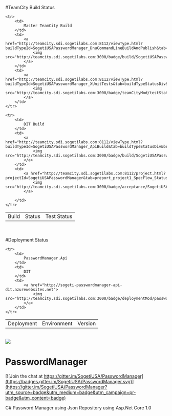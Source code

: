 #TeamCity Build Status
<br/>


<table border="0" cellpadding="0" cellspacing="0">
	<tr>
		<td>
			Build 
		</td>
		<td>
			Status 
		</td>
		<td>
			Test Status
		</td>
	</tr>
	
	<tr>
		<td>
			Master TeamCity Build
		</td>
		<td>
			<a href="http://teamcity.sdi.sogetilabs.com:8112/viewType.html?buildTypeId=SogetiUSAPasswordManager_DnuCommandLineBuildAndPublish&tab=buildTypeStatusDiv&branch_SogetiUSAPasswordManager=__all_branches__&guest=1">
				<img src="http://teamcity.sdi.sogetilabs.com:3000/badge/build/SogetiUSAPasswordManager_DnuCommandLineBuildAndPublish/teamCityMod/buildStatus"/>
			</a>
		</td>
		<td>
			<a href="http://teamcity.sdi.sogetilabs.com:8112/viewType.html?buildTypeId=SogetiUSAPasswordManager_XUnitTests&tab=buildTypeStatusDiv&branch_SogetiUSAPasswordManager=__all_branches__&guest=1">
				<img src="http://teamcity.sdi.sogetilabs.com:3000/badge/teamCityMod/testStatus"/>
			</a>
		</td>
	</tr>
	
	<tr>
		<td>
			DIT Build
		</td>
		<td>
			<a href="http://teamcity.sdi.sogetilabs.com:8112/viewType.html?buildTypeId=SogetiUSAPasswordManager_ApiBuild&tab=buildTypeStatusDiv&branch_SogetiUSAPasswordManager=__all_branches__&guest=1">
				<img src="http://teamcity.sdi.sogetilabs.com:3000/badge/build/SogetiUSAPasswordManager_ApiBuild/teamCityMod/buildStatus"/>
			</a>
		</td>
		<td>
			<a href="http://teamcity.sdi.sogetilabs.com:8112/project.html?projectId=SogetiUSAPasswordManager&tab=preport_project1_SpecFlow_Status&branch_SogetiUSAPasswordManager=__all_branches__">
				<img src="http://teamcity.sdi.sogetilabs.com:3000/badge/acceptance/SogetiUSAPasswordManager_DitAcceptanceTestWithSpecFlow/teamCityMod/acceptanceStatus"/>
			</a>
			
		</td>
	</tr>
</table>
<br/>
<br/>
#Deployment Status
<table border="0" cellpadding="0" cellspacing="0">
	<tr>
		<td>
			Deployment 
		</td>
		<td>
			Environment 
		</td>
		<td>
			Version
		</td>
	</tr>
	
	<tr>
		<td>
			PasswordManager.Api 
		</td>
		<td>
			DIT
		</td>
		<td>
			<a href="http://sogeti-passwordmanager-api-dit.azurewebsites.net">
				<img src="http://teamcity.sdi.sogetilabs.com:3000/badge/deploymentMod/passwordManagerApiDitVersion"/>
			</a>
		</td>
	</tr>
</table>




<br/>
<img src="https://img.shields.io/github/commits-since/SogetiUSA/PasswordManager/1.0.0.svg"/>
<br/>

# PasswordManager

[![Join the chat at https://gitter.im/SogetiUSA/PasswordManager](https://badges.gitter.im/SogetiUSA/PasswordManager.svg)](https://gitter.im/SogetiUSA/PasswordManager?utm_source=badge&utm_medium=badge&utm_campaign=pr-badge&utm_content=badge)<BR/>

C# Password Manager using Json Repository using Asp.Net Core 1.0


